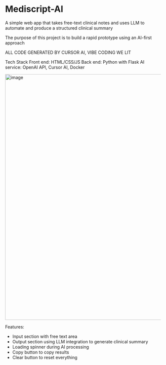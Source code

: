 # Mediscript-AI
A simple web app that takes free-text clinical notes and uses LLM to automate and produce a structured clinical summary

The purpose of this project is to build a rapid prototype using an AI-first approach

ALL CODE GENERATED BY CURSOR AI, VIBE CODING WE LIT

Tech Stack
Front end: HTML/CSS/JS
Back end: Python with Flask
AI service: OpenAI API, Cursor AI,
Docker

<img width="1753" height="796" alt="image" src="https://github.com/user-attachments/assets/9559c187-8752-4ff2-9004-93d2744e4a1f" />

Features:
  - Input section with free text area
  - Output section using LLM integration to generate clinical summary
  - Loading spinner during AI processing
  - Copy button to copy results
  - Clear button to reset everything

